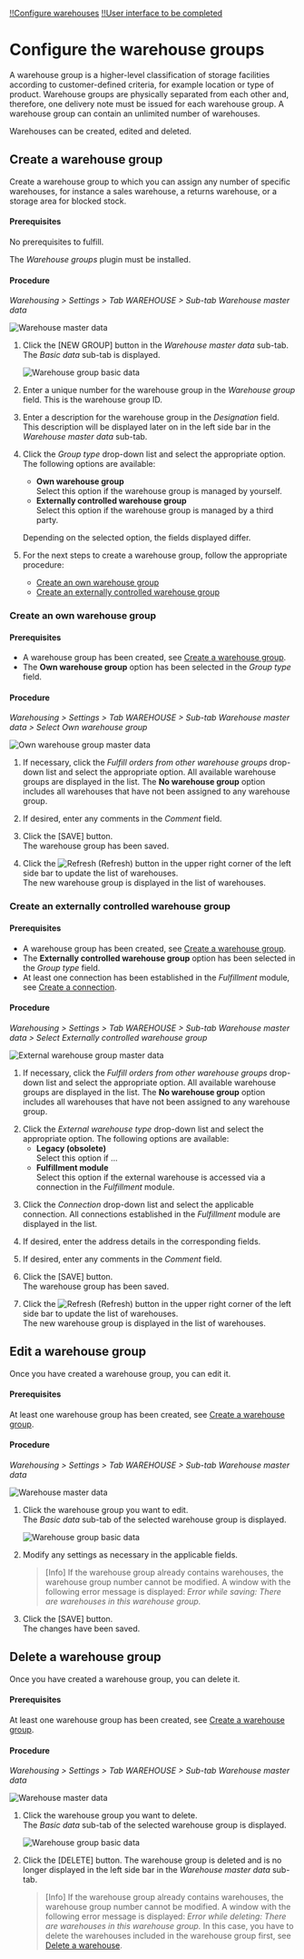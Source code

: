 [!!Configure warehouses](./02_ConfigureWarehouses.md)
[!!User interface to be completed](../UserInterface/XX_tobecompleted.md)

# Configure the warehouse groups

A warehouse group is a higher-level classification of storage facilities according to customer-defined criteria, for example location or type of product. Warehouse groups are physically separated from each other and, therefore, one delivery note must be issued for each warehouse group. A warehouse group can contain an unlimited number of warehouses.  

Warehouses can be created, edited and deleted.



## Create a warehouse group

Create a warehouse group to which you can assign any number of specific warehouses, for instance a sales warehouse, a returns warehouse, or a storage area for blocked stock.

#### Prerequisites

No prerequisites to fulfill.

The *Warehouse groups* plugin must be installed.

[comment]: <> (Diese Info in General? Stimmt das? Lagergruppe-, Lager-, Lagerplanung- und Lagerreichweiten...- Plugins müssen generell zusammen mit Lager installiert sein? Oder passiert das beim Installation von Lager-Modul?)

#### Procedure

*Warehousing > Settings > Tab WAREHOUSE > Sub-tab Warehouse master data*

![Warehouse master data](../../Assets/Screenshots/RetailSuiteWarehousing/Settings/Warehouse/WarehouseMasterData/WarehouseMasterData.png "[Warehouse master data]")

1. Click the [NEW GROUP] button in the *Warehouse master data* sub-tab.  
    The *Basic data* sub-tab is displayed.

    ![Warehouse group basic data](../../Assets/Screenshots/RetailSuiteWarehousing/Settings/Warehouse/WarehouseMasterData/WarehouseGroupBasicData.png "[Warehouse group basic data]")

2. Enter a unique number for the warehouse group in the *Warehouse group* field. This is the warehouse group ID.

3. Enter a description for the warehouse group in the *Designation* field. This description will be displayed later on in the left side bar in the *Warehouse master data* sub-tab.

4. Click the *Group type* drop-down list and select the appropriate option. The following options are available:
    - **Own warehouse group**  
        Select this option if the warehouse group is managed by yourself.
    - **Externally controlled warehouse group**  
        Select this option if the warehouse group is managed by a third party. 

    Depending on the selected option, the fields displayed differ. 

5. For the next steps to create a warehouse group, follow the appropriate procedure:

    - [Create an own warehouse group](#create-an-own-warehouse-group)
    - [Create an externally controlled warehouse group](#create-an-externally-controlled-warehouse-group)


### Create an own warehouse group

#### Prerequisites

- A warehouse group has been created, see [Create a warehouse group](#create-a-warehouse-group).
- The **Own warehouse group** option has been selected in the *Group type* field.

#### Procedure

*Warehousing > Settings > Tab WAREHOUSE > Sub-tab Warehouse master data > Select Own warehouse group*

![Own warehouse group master data](../../Assets/Screenshots/RetailSuiteWarehousing/Settings/Warehouse/WarehouseMasterData/WarehouseGroupBasicData.png "[Own warehouse group master data]")

1. If necessary, click the *Fulfill orders from other warehouse groups* drop-down list and select the appropriate option. All available warehouse groups are displayed in the list. The **No warehouse group** option includes all warehouses that have not been assigned to any warehouse group.

[Comment]: <> (Tooltip: If orders cannot be completely fulfilled from the warehouse groups selected here, the missing products are taken from this warehouse group. The delivery note is printed in this storage group and contains all items. -> Frage: "from the warehouse groups selected here" oder "warehouse group"? Man kann nur eine Gruppe wählen, oder? Julian: Offenbar kann man nur eine Lagergruppe wählen. So gewollt oder Bug?)
        
2. If desired, enter any comments in the *Comment* field.

3. Click the [SAVE] button.  
    The warehouse group has been saved.

4. Click the ![Refresh](../../Assets/Icons/Refresh01.png "[Refresh]") (Refresh) button in the upper right corner of the left side bar to update the list of warehouses.  
The new warehouse group is displayed in the list of warehouses.


### Create an externally controlled warehouse group

#### Prerequisites

- A warehouse group has been created, see [Create a warehouse group](#create-a-warehouse-group).
- The **Externally controlled warehouse group** option has been selected in the *Group type* field.
- At least one connection has been established in the *Fulfillment* module, see [Create a connection](../../Fulfillment/Integration/01_ManageConnections.md#create-a-connection).

#### Procedure

*Warehousing > Settings > Tab WAREHOUSE > Sub-tab Warehouse master data > Select Externally controlled warehouse group*

![External warehouse group master data](../../Assets/Screenshots/RetailSuiteWarehousing/Settings/Warehouse/WarehouseMasterData/ExternalWarehouseGroupBasicData.png "[External warehouse group master data]")

1. If necessary, click the *Fulfill orders from other warehouse groups* drop-down list and select the appropriate option. All available warehouse groups are displayed in the list. The **No warehouse group** option includes all warehouses that have not been assigned to any warehouse group.

[comment]: <> (Tooltip: If orders cannot be completely fulfilled from the warehouse groups selected here, the missing products are taken from this warehouse group. The delivery note is printed in this storage group and contains all items. -> Frage: "from the warehouse groups selected here" oder "warehouse group"? Man kann nur eine Gruppe wählen, oder? Julian: Offenbar kann man nur eine Lagergruppe wählen. So gewollt oder Bug?)
        
2. Click the *External warehouse type* drop-down list and select the appropriate option. The following options are available:
    - **Legacy (obsolete)**  
        Select this option if ...
    - **Fulfillment module**  
        Select this option if the external warehouse is accessed via a connection in the *Fulfillment* module. 

[comment]: <> (Julian: bedeutet obsolete, dass diese Option nicht mehr zutrifft, also kann man ignorieren? Gibt es andere mögliche Optionen, außer Fulfillment? --> C&CS Training: Bezieht sich diese Funktion nur auf das alte Amazon-Verbindung Import-Funktion, also dass der Kunde den Bestand bei Amazon-fulfilled Bestellungen sehen und ggf. aufstocken kann?)

3. Click the *Connection* drop-down list and select the applicable connection. All connections established in the *Fulfillment* module are displayed in the list.

[comment]: <> (Julian: *Return to this location possible* obsolete?)

4. If desired, enter the address details in the corresponding fields.

5. If desired, enter any comments in the *Comment* field.

6. Click the [SAVE] button.  
    The warehouse group has been saved.

7. Click the ![Refresh](../../Assets/Icons/Refresh01.png "[Refresh]") (Refresh) button in the upper right corner of the left side bar to update the list of warehouses.  
The new warehouse group is displayed in the list of warehouses.



## Edit a warehouse group

Once you have created a warehouse group, you can edit it. 

#### Prerequisites

At least one warehouse group has been created, see [Create a warehouse group](#create-a-warehouse-group).

#### Procedure

*Warehousing > Settings > Tab WAREHOUSE > Sub-tab Warehouse master data*

![Warehouse master data](../../Assets/Screenshots/RetailSuiteWarehousing/Settings/Warehouse/WarehouseMasterData/WarehouseMasterData.png "[Warehouse master data]")

1. Click the warehouse group you want to edit.  
    The *Basic data* sub-tab of the selected warehouse group is displayed.

    ![Warehouse group basic data](../../Assets/Screenshots/RetailSuiteWarehousing/Settings/Warehouse/WarehouseMasterData/WarehouseGroupBasicData.png "[Warehouse group basic data]")

2. Modify any settings as necessary in the applicable fields.  

    > [Info] If the warehouse group already contains warehouses, the warehouse group number cannot be modified. A window with the following error message is displayed: *Error while saving: There are warehouses in this warehouse group.*

3. Click the [SAVE] button.  
    The changes have been saved.



## Delete a warehouse group

Once you have created a warehouse group, you can delete it. 

#### Prerequisites

At least one warehouse group has been created, see [Create a warehouse group](#create-a-warehouse-group).

#### Procedure

*Warehousing > Settings > Tab WAREHOUSE > Sub-tab Warehouse master data*

![Warehouse master data](../../Assets/Screenshots/RetailSuiteWarehousing/Settings/Warehouse/WarehouseMasterData/WarehouseMasterData.png "[Warehouse master data]")

1. Click the warehouse group you want to delete.  
    The *Basic data* sub-tab of the selected warehouse group is displayed.

    ![Warehouse group basic data](../../Assets/Screenshots/RetailSuiteWarehousing/Settings/Warehouse/WarehouseMasterData/WarehouseGroupBasicData.png "[Warehouse group basic data]")

2. Click the [DELETE] button.
    The warehouse group is deleted and is no longer displayed in the left side bar in the *Warehouse master data* sub-tab.
    
    > [Info] If the warehouse group already contains warehouses, the warehouse group number cannot be modified. A window with the following error message is displayed: *Error while deleting: There are warehouses in this warehouse group.* In this case, you have to delete the warehouses included in the warehouse group first, see [Delete a warehouse](#delete-a-warehouse).
